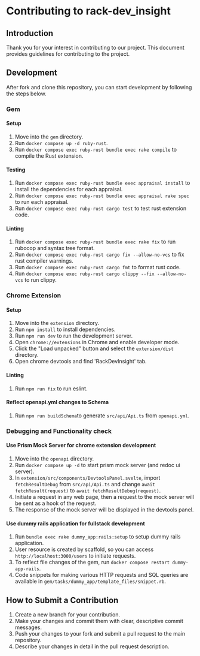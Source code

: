 # Contributing to rack-dev_insight

## Introduction

Thank you for your interest in contributing to our project.
This document provides guidelines for contributing to the project.

## Development

After fork and clone this repository, you can start development by following the steps below.

### Gem

#### Setup

1. Move into the `gem` directory.
2. Run `docker compose up -d ruby-rust`.
3. Run `docker compose exec ruby-rust bundle exec rake compile` to compile the Rust extension.

#### Testing

1. Run `docker compose exec ruby-rust bundle exec appraisal install` to install the dependencies for each appraisal.
2. Run `docker compose exec ruby-rust bundle exec appraisal rake spec` to run each appraisal.
3. Run `docker compose exec ruby-rust cargo test` to test rust extension code.

#### Linting

1. Run `docker compose exec ruby-rust bundle exec rake fix` to run rubocop and syntax tree format.
2. Run `docker compose exec ruby-rust cargo fix --allow-no-vcs` to fix rust compiler warnings.
3. Run `docker compose exec ruby-rust cargo fmt` to format rust code.
4. Run `docker compose exec ruby-rust cargo clippy --fix --allow-no-vcs` to run clippy.

### Chrome Extension

#### Setup

1. Move into the `extension` directory.
2. Run `npm install` to install dependencies.
3. Run `npm run dev` to run the development server.
4. Open `chrome://extensions` in Chrome and enable developer mode.
5. Click the "Load unpacked" button and select the `extension/dist` directory.
6. Open chrome devtools and find 'RackDevInsight' tab.

#### Linting

1. Run `npm run fix` to run eslint.

#### Reflect openapi.yml changes to Schema

1. Run `npm run buildSchema`to generate `src/api/Api.ts` from `openapi.yml`.

### Debugging and Functionality check

#### Use Prism Mock Server for chrome extension development

1. Move into the `openapi` directory.
2. Run `docker compose up -d` to start prism mock server (and redoc ui server).
3. In `extension/src/components/DevtoolsPanel.svelte`, import `fetchResultDebug` from `src/api/Api.ts` and change `await fetchResult(request)` to `await fetchResultDebug(request)`.
4. Initiate a request in any web page, then a request to the mock server will be sent as a hook of the request.
5. The response of the mock server will be displayed in the devtools panel.

#### Use dummy rails application for fullstack development

1. Run `bundle exec rake dummy_app:rails:setup` to setup dummy rails application.
2. User resource is created by scaffold, so you can access `http://localhost:3000/users` to initiate requests.
3. To reflect file changes of the gem, run `docker compose restart dummy-app-rails`.
4. Code snippets for making various HTTP requests and SQL queries are available in `gem/tasks/dummy_app/template_files/snippet.rb`.

## How to Submit a Contribution

1. Create a new branch for your contribution.
2. Make your changes and commit them with clear, descriptive commit messages.
3. Push your changes to your fork and submit a pull request to the main repository.
4. Describe your changes in detail in the pull request description.

